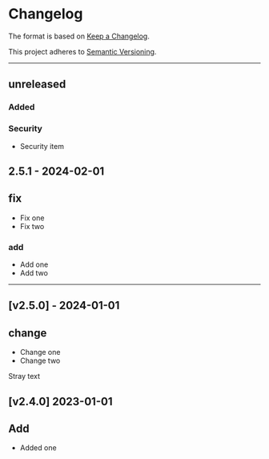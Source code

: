 # Changelog

The format is based on [Keep a Changelog](https://keepachangelog.com/en/1.0.0/).

This project adheres to [Semantic Versioning](https://semver.org/spec/v2.0.0.html).

---

## unreleased

### Added

### Security

* Security item

## 2.5.1 - 2024-02-01

## fix

- Fix one
- Fix two




### add

* Add one
* Add two

---


## [v2.5.0] - 2024-01-01

## change

- Change one
- Change two

Stray text


## [v2.4.0] 2023-01-01

## Add

- Added one
